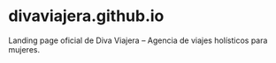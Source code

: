 # divaviajera.github.io
Landing page oficial de Diva Viajera – Agencia de viajes holísticos para mujeres.
